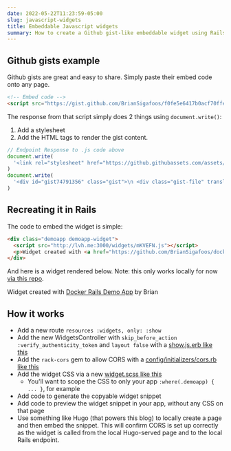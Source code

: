 ```yaml
---
date: 2022-05-22T11:23:59-05:00
slug: javascript-widgets
title: Embeddable Javascript widgets
summary: How to create a Github gist-like embeddable widget using Rails
---
```


## Github gists example

Github gists are great and easy to share. Simply paste their embed code onto any page.

```html
<!-- Embed code -->
<script src="https://gist.github.com/BrianSigafoos/f0fe5e6417b0acf70ffe1bc6b6498796.js"></script>
```

The response from that script simply does 2 things using `document.write()`:

1. Add a stylesheet
2. Add the HTML tags to render the gist content.

```js
// Endpoint Response to .js code above
document.write(
  '<link rel="stylesheet" href="https://github.githubassets.com/assets/gist-embed-5687a589e344.css" />'
)
document.write(
  '<div id="gist74791356" class="gist">\n <div class="gist-file" translate="no">...</div></div></ div>\n'
)
```

## Recreating it in Rails

The code to embed the widget is simple:

<!-- prettier-ignore -->
```html
<div class="demoapp demoapp-widget">
  <script src="http://lvh.me:3000/widgets/mKVEFN.js"></script>
  <p>Widget created with <a href="https://github.com/BrianSigafoos/docker-rails-webpacker-app">Docker Rails Demo App</a> by Brian</p>
</div>
```

And here is a widget rendered below.
Note: this only works locally for now [via this repo](https://github.com/BrianSigafoos/docker-rails-webpacker-app).

<div class="demoapp demoapp-widget"><script src="http://lvh.me:3000/widgets/1Y5kZh.js"></script><p>Widget created with <a href="https://github.com/BrianSigafoos/docker-rails-webpacker-app">Docker Rails Demo App</a> by Brian</p></div>

## How it works

- Add a new route `resources :widgets, only: :show`
- Add the new WidgetsController with `skip_before_action :verify_authenticity_token` and `layout false` with a [show.js.erb like this](https://github.com/BrianSigafoos/docker-rails-webpacker-app/blob/main/app/views/widgets/widgets/show.js.erb)
- Add the `rack-cors` gem to allow CORS with a [config/initializers/cors.rb like this](https://github.com/BrianSigafoos/docker-rails-webpacker-app/blob/main/config/initializers/cors.rb)
- Add the widget CSS via a new [widget.scss like this](https://github.com/BrianSigafoos/docker-rails-webpacker-app/blob/main/app/views/widgets/widgets/show.js.erb)
  - You'll want to scope the CSS to only your app `:where(.demoapp) { ... }`, for example
- Add code to generate the copyable widget snippet
- Add code to preview the widget snippet in your app, without any CSS on that page
- Use something like Hugo (that powers this blog) to locally create a page and then embed the snippet. This will confirm CORS is set up correctly as the widget is called from the local Hugo-served page and to the local Rails endpoint.
